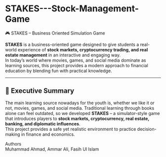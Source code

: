 # STAKES---Stock-Management-Game <br>

 🎮 STAKES – Business Oriented Simulation Game

**STAKES** is a business-oriented game designed to give students a real-world experience of **stock markets, cryptocurrency trading, and real estate management** in an interactive and engaging way.  
In today’s world where movies, games, and social media dominate as learning sources, this project provides a modern approach to financial education by blending fun with practical knowledge.

---

## 📌 Executive Summary
The main learning source nowadays for the youth is, whether we like it or not, movies, games, and social media. Traditional learning through books alone can feel outdated, so we developed **STAKES** – a simulator-style game that introduces players to **stock markets, cryptocurrency, real estate, banking, and diplomatic influences**.  
This project provides a safe yet realistic environment to practice decision-making in finance and economics.

Authors <br>
Muhammad Ahmad, Ammar Ali, Fasih Ul Islam
